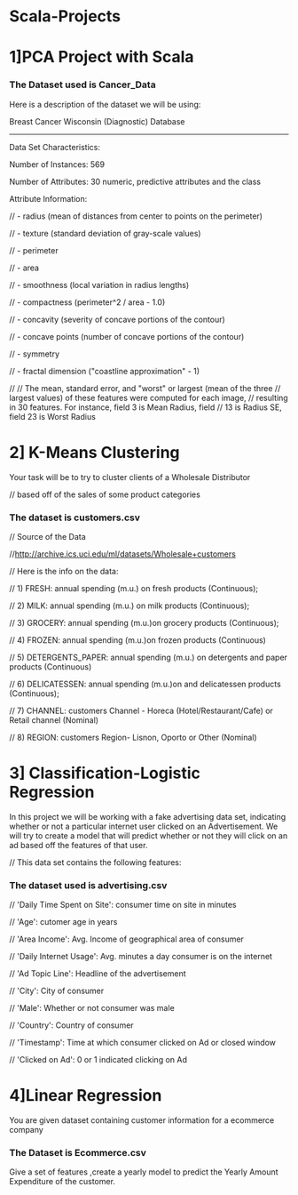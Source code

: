 # Scala-Projects

# 1]PCA Project with Scala 

<h3>The Dataset used is Cancer_Data</h3>

Here is a description of the dataset we will be using:

Breast Cancer Wisconsin (Diagnostic) Database

--------------
Data Set Characteristics:

Number of Instances: 569

Number of Attributes: 30 numeric, predictive attributes and the class

Attribute Information:

//         - radius (mean of distances from center to points on the perimeter)

//         - texture (standard deviation of gray-scale values)

//         - perimeter

//         - area

//         - smoothness (local variation in radius lengths)

//         - compactness (perimeter^2 / area - 1.0)

//         - concavity (severity of concave portions of the contour)

//         - concave points (number of concave portions of the contour)

//         - symmetry

//         - fractal dimension ("coastline approximation" - 1)

//
//         The mean, standard error, and "worst" or largest (mean of the three
//         largest values) of these features were computed for each image,
//         resulting in 30 features.  For instance, field 3 is Mean Radius, field
//         13 is Radius SE, field 23 is Worst Radius


# 2] K-Means Clustering 
Your task will be to try to cluster clients of a Wholesale Distributor

// based off of the sales of some product categories

<h3>The dataset is customers.csv</h3>

// Source of the Data

//http://archive.ics.uci.edu/ml/datasets/Wholesale+customers

// Here is the info on the data:

// 1)	FRESH: annual spending (m.u.) on fresh products (Continuous);

// 2)	MILK: annual spending (m.u.) on milk products (Continuous);

// 3)	GROCERY: annual spending (m.u.)on grocery products (Continuous);

// 4)	FROZEN: annual spending (m.u.)on frozen products (Continuous)

// 5)	DETERGENTS_PAPER: annual spending (m.u.) on detergents and paper products (Continuous)

// 6)	DELICATESSEN: annual spending (m.u.)on and delicatessen products (Continuous);

// 7)	CHANNEL: customers Channel - Horeca (Hotel/Restaurant/Cafe) or Retail channel (Nominal)

// 8)	REGION: customers Region- Lisnon, Oporto or Other (Nominal)


# 3] Classification-Logistic Regression

In this project we will be working with a fake advertising data set, indicating whether or not a particular internet user clicked on an Advertisement. We will try to create a model that will predict whether or not they will click on an ad based off the features of that user.

//  This data set contains the following features:

<h3>The dataset used is advertising.csv</h3>

//    'Daily Time Spent on Site': consumer time on site in minutes

//    'Age': cutomer age in years

//    'Area Income': Avg. Income of geographical area of consumer

//    'Daily Internet Usage': Avg. minutes a day consumer is on the internet

//    'Ad Topic Line': Headline of the advertisement

//    'City': City of consumer

//    'Male': Whether or not consumer was male

//    'Country': Country of consumer

//    'Timestamp': Time at which consumer clicked on Ad or closed window

//    'Clicked on Ad': 0 or 1 indicated clicking on Ad


# 4]Linear Regression

You are given dataset containing customer information for a ecommerce company

<h3>The Dataset is Ecommerce.csv</h3>

Give a set of features ,create a yearly model to predict the Yearly Amount Expenditure of the customer.




